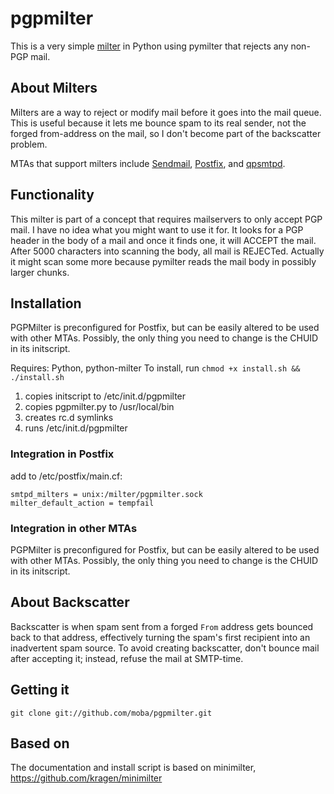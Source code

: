 pgpmilter
==========

This is a very simple [milter](https://www.milter.org/) in Python
using pymilter that rejects any non-PGP mail.

About Milters
-------------

Milters are a way to reject or modify mail before it goes into the
mail queue.  This is useful because it lets me bounce spam to its
real sender, not the forged from-address on the mail, so I don't
become part of the backscatter problem.

MTAs that support milters include
[Sendmail](http://www.sendmail.org/),
[Postfix](http://www.postfix.org), and
[qpsmtpd](http://smtpd.develooper.com/).

Functionality
-------------

This milter is part of a concept that requires mailservers to only 
accept PGP mail. I have no idea what you might want to use it for. It looks
for a PGP header in the body of a mail and once it finds one, it will
ACCEPT the mail. After 5000 characters into scanning the body, 
all mail is REJECTed. Actually it might scan some more because pymilter reads the mail body in possibly larger chunks.

Installation
------------

PGPMilter is preconfigured for Postfix, but can be easily altered to be used
with other MTAs. Possibly, the only thing you need to change is the CHUID
in its initscript.

Requires: Python, python-milter
To install, run `chmod +x install.sh && ./install.sh`

1. copies initscript to /etc/init.d/pgpmilter
2. copies pgpmilter.py to /usr/local/bin
3. creates rc.d symlinks
4. runs /etc/init.d/pgpmilter

### Integration in Postfix

add to /etc/postfix/main.cf:

	smtpd_milters = unix:/milter/pgpmilter.sock
	milter_default_action = tempfail

### Integration in other MTAs

PGPMilter is preconfigured for Postfix, but can be easily altered to be used
with other MTAs. Possibly, the only thing you need to change is the CHUID
in its initscript.

About Backscatter
-----------------

Backscatter is when spam sent from a forged `From` address gets
bounced back to that address, effectively turning the spam's first
recipient into an inadvertent spam source.  To avoid creating
backscatter, don't bounce mail after accepting it; instead, refuse the
mail at SMTP-time.

Getting it
----------

    git clone git://github.com/moba/pgpmilter.git 

Based on
--------

The documentation and install script is based on minimilter,
https://github.com/kragen/minimilter

